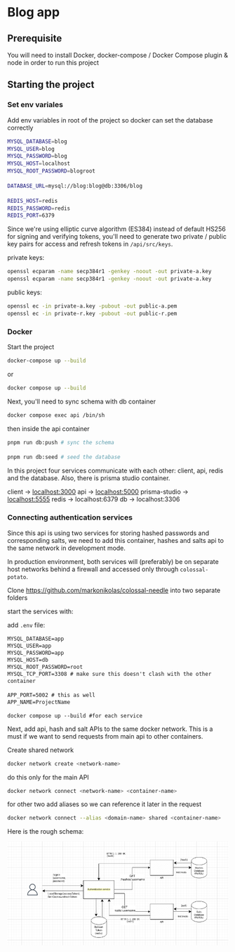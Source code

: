 # Blog app

## Prerequisite

You will need to install Docker, docker-compose / Docker Compose plugin & node in order to run this project

## Starting the project

### Set env variales

Add env variables in root of the project so docker can set the database correctly

```bash
MYSQL_DATABASE=blog
MYSQL_USER=blog
MYSQL_PASSWORD=blog
MYSQL_HOST=localhost
MYSQL_ROOT_PASSWORD=blogroot

DATABASE_URL=mysql://blog:blog@db:3306/blog

REDIS_HOST=redis 
REDIS_PASSWORD=redis
REDIS_PORT=6379
```

Since we're using elliptic curve algorithm (ES384) instead of default HS256 for signing and verifying tokens, you'll need to generate two private / public key pairs for access and refresh tokens in
`/api/src/keys`.

private keys:

```bash
openssl ecparam -name secp384r1 -genkey -noout -out private-a.key
openssl ecparam -name secp384r1 -genkey -noout -out private-a.key
```

public keys:

```bash
openssl ec -in private-a.key -pubout -out public-a.pem
openssl ec -in private-r.key -pubout -out public-r.pem
```

### Docker

Start the project

```bash
docker-compose up --build
```

or

```bash
docker compose up --build
```

Next, you'll need to sync schema with db container

```bash
docker compose exec api /bin/sh
```

then inside the api container

```bash
pnpm run db:push # sync the schema

pnpm run db:seed # seed the database
```

In this project four services communicate with each other: client, api, redis and the database.
Also, there is prisma studio container.

client -> [localhost:3000](localhost:3000)
api -> [localhost:5000](localhost:5000)
prisma-studio -> [localhost:5555](localhost:5555)
redis -> localhost:6379
db -> localhost:3306

### Connecting authentication services

Since this api is using two services for storing hashed passwords and corresponding salts,
we need to add this container, hashes and salts api to the same network in development mode.

In production environment, both services will (preferably) be on separate host networks behind a firewall and accessed only through `colossal-potato`.

Clone <https://github.com/markonikolas/colossal-needle> into two separate folders

start the services with:

add `.env` file:

```.env
MYSQL_DATABASE=app
MYSQL_USER=app
MYSQL_PASSWORD=app
MYSQL_HOST=db
MYSQL_ROOT_PASSWORD=root
MYSQL_TCP_PORT=3308 # make sure this doesn't clash with the other container

APP_PORT=5002 # this as well
APP_NAME=ProjectName
```

`docker compose up --build #for each service`

Next, add api, hash and salt APIs to the same
docker network. This is a must if we want to send
requests from main api to other containers.

Create shared network

```bash
docker network create <network-name>
```

do this only for the main API

```bash
docker network connect <network-name> <container-name>
```

for other two add aliases so we can reference it later
in the request

```bash
docker network connect --alias <domain-name> shared <container-name> 
```

Here is the rough schema:

![Screenshot](schema.png)
